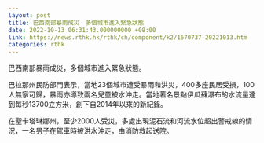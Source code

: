 ```yaml
---
layout: post
title: 巴西南部暴雨成災　多個城市進入緊急狀態
date: 2022-10-13 06:31:43.000000000 +08:00
link: https://news.rthk.hk/rthk/ch/component/k2/1670737-20221013.htm
categories: rthk
---
```


巴西南部暴雨成災，多個城市進入緊急狀態。

巴拉那州民防部門表示，當地23個城市遭受暴雨和洪災，400多座民居受損，100人無家可歸，暴雨亦導致兩名兒童被水沖走。當地著名景點伊瓜蘇瀑布的水流量達到每秒13700立方米，創下自2014年以來的新紀錄。

在聖卡塔琳娜州，至少2000人受災，多處出現泥石流和河流水位超出警戒線的情況，一名男子在駕車時被洪水沖走，由消防救起送院。
